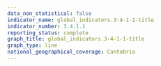 ```yaml
---
data_non_statistical: false
indicator_name: global_indicators.3-4-1-1-title
indicator_number: 3.4.1.1
reporting_status: complete
graph_title: global_indicators.3-4-1-1-title
graph_type: line
national_geographical_coverage: Cantabria
---
```

